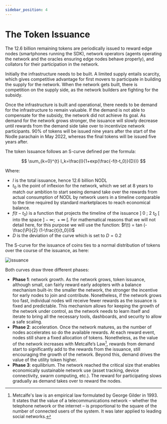 ```yaml
---
sidebar_position: 4
---
```


# The Token Issuance

The 12.6 billion remaining tokens are periodically issued to reward edge nodes (smartphones running the SDK), network operators (agents operating the network and the oracles ensuring edge nodes behave properly), and collators for their participation in the network. 

Initially the infrastructure needs to be built. A limited supply entails scarcity, which gives competitive advantage for first movers to participate in building the supply for the network. When the network gets built, there is competition on the supply side, as the network builders are fighting for the subsidy.

Once the infrastructure is built and operational, there needs to be demand for the infrastructure to remain valuable. If the demand is not able to compensate for the subsidy, the network did not achieve its goal. As demand for the network grows stronger, the issuance will slowly decrease until rewards from the demand side take over to incentivize network participants. 90% of tokens will be issued nine years after the start of the Nodle parachain in May 2022, whereas the final tokens will be issued five years after.

The token Issuance follows an S-curve defined per the formula:

$$
\sum_{k=0}^{t} I_k=\frac{I}{1+exp(\frac{-f(t-t_0)}{D})}
$$

Where: 
- $I$ is the total issuance, hence 12.6 billion NODL
- $t_0$ is the point of inflexion for the network, which we set at 8 years to match our ambition to start seeing demand take over the rewards from actual consumption of NODL by network users in a timeline comparable to the time required by standard marketplaces to reach economical balance.
- $f(t-t_0)$ is a function that projects the timeline of the issuance $]\ 0\ ;\ 2 \  t_0 \ [$ into the space $]-\infty;\ +\infty\ [$. For mathematical reasons that we will not detail here, for this purpose we will use the function: $f(t) = tan (-\frac{\Pi}{2} (1-\frac{t}{t_0}))$
- $D$ is the deviation of the curve which is set to $D=0.2$

The S-curve for the issuance of coins ties to a normal distribution of tokens over the course of the issuance, as here:

![issuance](/img/docs/token/issuance.jpg)

Both curves draw three different phases:

- **Phase 1**: network growth. As the network grows, token issuance, although small, can fairly reward  early adopters with a balance mechanism built-in: the smaller the network, the stronger the incentive for early nodes to join and contribute. Nonetheless, if the network grows too fast, individual nodes will receive fewer rewards as the issuance is fixed and predictable. This mechanism allows for keeping the growth of the network under control, as the network needs to learn itself and iterate to bring all the necessary tools, dashboards, and security to allow a safe scaling.
- **Phase 2**: acceleration. Once the network matures, as the number of nodes accelerates so do the available rewards. At each reward event, nodes still share a fixed allocation of tokens. Nonetheless, as the value of the network increases with Metcalfe’s Law[^1], rewards from demand start to significantly add to the rewards from the issuance, still encouraging the growth of the network. Beyond this, demand drives the value of the utility token higher.
- **Phase 3**: equilibrium. The network reached the critical size that enables economically sustainable network use (asset tracking, device connectivity, swarm computing, etc.). The reward for participating slows gradually as demand takes over to reward the nodes.

[^1]: Metcalfe's law is an empirical law formulated by George Gilder in 1993. It states that the value of a telecommunications network – whether the telephone network or the internet – is proportional to the square of the number of connected users of the system. It was later applied to leading social networks.
